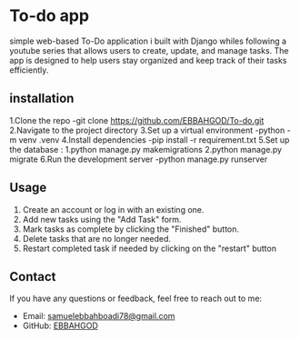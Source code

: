 # To-do app
 simple web-based To-Do application i built with Django whiles following a youtube series that allows users to create, update, and manage tasks.
 The app is designed to help users stay organized and keep track of their tasks efficiently.
 
## installation
1.Clone the repo
-git clone https://github.com/EBBAHGOD/To-do.git
2.Navigate to the project directory
3.Set up a virtual environment
-python -m venv .venv
4.Install dependencies
-pip install -r requirement.txt
5.Set up the database :
                        1.python manage.py makemigrations
                        2.python manage.py migrate
6.Run the development server
-python manage.py runserver

## Usage

1. Create an account or log in with an existing one.
2. Add new tasks using the "Add Task" form.
3. Mark tasks as complete by clicking the "Finished" button.
4. Delete tasks that are no longer needed.
5. Restart completed task if needed by clicking on the "restart" button

## Contact

If you have any questions or feedback, feel free to reach out to me:

- Email: [samuelebbahboadi78@gmail.com](mailto:samuelebbahbboadi78@gmail.com)
- GitHub: [EBBAHGOD](https://github.com/EBBAHGOD)
